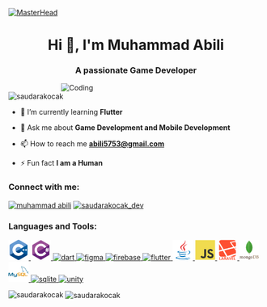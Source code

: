 [![MasterHead](https://www.chetu.com/img/blogs/game-development-trends/game-development-trends-banner.jpg)](https://rishavchanda.io)




<h1 align="center">Hi 👋, I'm Muhammad Abili</h1>
<h3 align="center">A passionate Game Developer</h3>
<img align="right" alt="Coding" width="400" src="https://media2.giphy.com/media/3o7qE1YN7aBOFPRw8E/giphy.gif?cid=ecf05e47rk1p690cg206wplq48rqjh1834lv3r3o2c6z4pws&ep=v1_gifs_search&rid=giphy.gif&ct=g">

<p align="left"> <img src="https://komarev.com/ghpvc/?username=saudarakocak&label=Profile%20views&color=0e75b6&style=flat" alt="saudarakocak" /> </p>

- 🌱 I’m currently learning **Flutter**

- 💬 Ask me about **Game Development and Mobile Development**

- 📫 How to reach me **abili5753@gmail.com**

- ⚡ Fun fact **I am a Human**

<h3 align="left">Connect with me:</h3>
<p align="left">
<a href="https://linkedin.com/in/muhammad abili" target="blank"><img align="center" src="https://raw.githubusercontent.com/rahuldkjain/github-profile-readme-generator/master/src/images/icons/Social/linked-in-alt.svg" alt="muhammad abili" height="30" width="40" /></a>
<a href="https://instagram.com/saudarakocak_dev" target="blank"><img align="center" src="https://raw.githubusercontent.com/rahuldkjain/github-profile-readme-generator/master/src/images/icons/Social/instagram.svg" alt="saudarakocak_dev" height="30" width="40" /></a>
</p>

<h3 align="left">Languages and Tools:</h3>
<p align="left"> <a href="https://www.w3schools.com/cpp/" target="_blank" rel="noreferrer"> <img src="https://raw.githubusercontent.com/devicons/devicon/master/icons/cplusplus/cplusplus-original.svg" alt="cplusplus" width="40" height="40"/> </a> <a href="https://www.w3schools.com/cs/" target="_blank" rel="noreferrer"> <img src="https://raw.githubusercontent.com/devicons/devicon/master/icons/csharp/csharp-original.svg" alt="csharp" width="40" height="40"/> </a> <a href="https://dart.dev" target="_blank" rel="noreferrer"> <img src="https://www.vectorlogo.zone/logos/dartlang/dartlang-icon.svg" alt="dart" width="40" height="40"/> </a> <a href="https://www.figma.com/" target="_blank" rel="noreferrer"> <img src="https://www.vectorlogo.zone/logos/figma/figma-icon.svg" alt="figma" width="40" height="40"/> </a> <a href="https://firebase.google.com/" target="_blank" rel="noreferrer"> <img src="https://www.vectorlogo.zone/logos/firebase/firebase-icon.svg" alt="firebase" width="40" height="40"/> </a> <a href="https://flutter.dev" target="_blank" rel="noreferrer"> <img src="https://www.vectorlogo.zone/logos/flutterio/flutterio-icon.svg" alt="flutter" width="40" height="40"/> </a> <a href="https://www.java.com" target="_blank" rel="noreferrer"> <img src="https://raw.githubusercontent.com/devicons/devicon/master/icons/java/java-original.svg" alt="java" width="40" height="40"/> </a> <a href="https://developer.mozilla.org/en-US/docs/Web/JavaScript" target="_blank" rel="noreferrer"> <img src="https://raw.githubusercontent.com/devicons/devicon/master/icons/javascript/javascript-original.svg" alt="javascript" width="40" height="40"/> </a> <a href="https://laravel.com/" target="_blank" rel="noreferrer"> <img src="https://raw.githubusercontent.com/devicons/devicon/master/icons/laravel/laravel-plain-wordmark.svg" alt="laravel" width="40" height="40"/> </a> <a href="https://www.mongodb.com/" target="_blank" rel="noreferrer"> <img src="https://raw.githubusercontent.com/devicons/devicon/master/icons/mongodb/mongodb-original-wordmark.svg" alt="mongodb" width="40" height="40"/> </a> <a href="https://www.mysql.com/" target="_blank" rel="noreferrer"> <img src="https://raw.githubusercontent.com/devicons/devicon/master/icons/mysql/mysql-original-wordmark.svg" alt="mysql" width="40" height="40"/> </a> <a href="https://www.sqlite.org/" target="_blank" rel="noreferrer"> <img src="https://www.vectorlogo.zone/logos/sqlite/sqlite-icon.svg" alt="sqlite" width="40" height="40"/> </a> <a href="https://unity.com/" target="_blank" rel="noreferrer"> <img src="https://www.vectorlogo.zone/logos/unity3d/unity3d-icon.svg" alt="unity" width="40" height="40"/> </a> </p>

<p><img align="left" src="https://github-readme-stats.vercel.app/api/top-langs?username=saudarakocak&show_icons=true&locale=en&layout=compact" alt="saudarakocak" /></p>

<p>&nbsp;<img align="center" src="https://github-readme-stats.vercel.app/api?username=saudarakocak&show_icons=true&locale=en" alt="saudarakocak" /></p>


